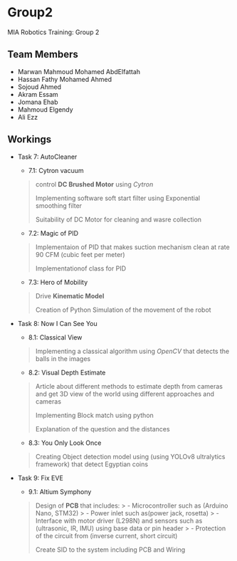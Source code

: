 # Group2
MIA Robotics Training: Group 2
## Team Members
- Marwan Mahmoud Mohamed AbdElfattah
- Hassan Fathy Mohamed Ahmed
- Sojoud Ahmed
- Akram Essam
- Jomana Ehab
- Mahmoud Elgendy
- Ali Ezz

## Workings
- Task 7: AutoCleaner
    - 7.1: Cytron vacuum
    > control **DC Brushed Motor** using *Cytron*
    >
    > Implementing software soft start filter using Exponential smoothing filter
    >
    > Suitability of DC Motor for cleaning and wasre collection

    - 7.2: Magic of PID
    > Implementaion of PID that makes suction mechanism clean at rate 90 CFM (cubic feet per meter)
    >
    > Implementationof class for PID

    - 7.3: Hero of Mobility
    > Drive **Kinematic Model**
    >
    > Creation of Python Simulation of the movement of the robot
- Task 8: Now I Can See You
    - 8.1: Classical View
    > Implementing a classical algorithm using *OpenCV* that detects the balls in the images

    - 8.2: Visual Depth Estimate
    > Article about different methods to estimate depth from cameras and get 3D view of the world using different approaches and cameras
    >
    > Implementing Block match using python
    >
    > Explanation of the question and the distances

    - 8.3: You Only Look Once
    > Creating Object detection model using (using YOLOv8 ultralytics framework) that detect Egyptian coins
- Task 9: Fix EVE
    - 9.1: Altium Symphony
    > Design of **PCB** that includes:
        > - Microcontroller such as (Arduino Nano, STM32)
        > - Power inlet such as(power jack, rosetta)
        > - Interface with motor driver (L298N) and sensors such as (ultrasonic, IR, IMU) using base data or pin header
        > - Protection of the circuit from (inverse current, short circuit)
    >
    > Create SID to the system including PCB and Wiring

